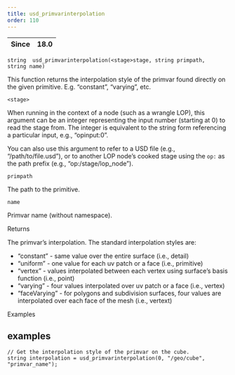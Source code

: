 ```yaml
---
title: usd_primvarinterpolation
order: 110
---
```

| Since | 18.0 |
| --- | --- |

`string  usd_primvarinterpolation(<stage>stage, string primpath, string name)`

This function returns the interpolation style of the primvar found directly on the given primitive. E.g. “constant”, “varying”, etc.

`<stage>`

When running in the context of a node (such as a wrangle LOP), this argument can be an integer representing the input number (starting at 0) to read the stage from. The integer is equivalent to the string form referencing a particular input, e.g., “opinput:0”.

You can also use this argument to refer to a USD file (e.g., “/path/to/file.usd”), or to another LOP node’s cooked stage using the `op:` as the path prefix (e.g., “op:/stage/lop_node”).

`primpath`

The path to the primitive.

`name`

Primvar name (without namespace).

Returns

The primvar’s interpolation. The standard interpolation styles are:

- “constant” - same value over the entire surface (i.e., detail)
- “uniform” - one value for each uv patch or a face (i.e., primitive)
- “vertex” - values interpolated between each vertex using surface’s basis function (i.e., point)
- “varying” - four values interpolated over uv patch or a face (i.e., vertex)
- “faceVarying” - for polygons and subdivision surfaces, four values are interpolated over each face of the mesh (i.e., vertext)

Examples

## examples

```vex
// Get the interpolation style of the primvar on the cube.
string interpolation = usd_primvarinterpolation(0, "/geo/cube", "primvar_name");

```
